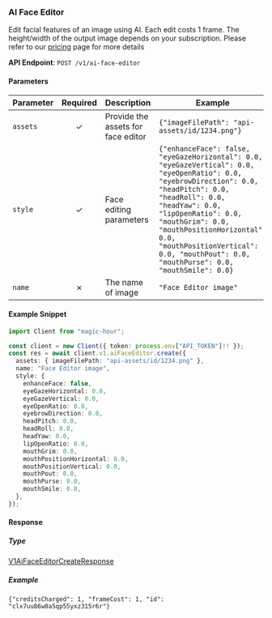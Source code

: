
### AI Face Editor <a name="create"></a>

Edit facial features of an image using AI. Each edit costs 1 frame. The height/width of the output image depends on your subscription. Please refer to our [pricing](/pricing) page for more details

**API Endpoint**: `POST /v1/ai-face-editor`

#### Parameters

| Parameter | Required | Description | Example |
|-----------|:--------:|-------------|--------|
| `assets` | ✓ | Provide the assets for face editor | `{"imageFilePath": "api-assets/id/1234.png"}` |
| `style` | ✓ | Face editing parameters | `{"enhanceFace": false, "eyeGazeHorizontal": 0.0, "eyeGazeVertical": 0.0, "eyeOpenRatio": 0.0, "eyebrowDirection": 0.0, "headPitch": 0.0, "headRoll": 0.0, "headYaw": 0.0, "lipOpenRatio": 0.0, "mouthGrim": 0.0, "mouthPositionHorizontal": 0.0, "mouthPositionVertical": 0.0, "mouthPout": 0.0, "mouthPurse": 0.0, "mouthSmile": 0.0}` |
| `name` | ✗ | The name of image | `"Face Editor image"` |

#### Example Snippet

```typescript
import Client from "magic-hour";

const client = new Client({ token: process.env["API_TOKEN"]!! });
const res = await client.v1.aiFaceEditor.create({
  assets: { imageFilePath: "api-assets/id/1234.png" },
  name: "Face Editor image",
  style: {
    enhanceFace: false,
    eyeGazeHorizontal: 0.0,
    eyeGazeVertical: 0.0,
    eyeOpenRatio: 0.0,
    eyebrowDirection: 0.0,
    headPitch: 0.0,
    headRoll: 0.0,
    headYaw: 0.0,
    lipOpenRatio: 0.0,
    mouthGrim: 0.0,
    mouthPositionHorizontal: 0.0,
    mouthPositionVertical: 0.0,
    mouthPout: 0.0,
    mouthPurse: 0.0,
    mouthSmile: 0.0,
  },
});

```

#### Response

##### Type
[V1AiFaceEditorCreateResponse](/src/types/v1-ai-face-editor-create-response.ts)

##### Example
`{"creditsCharged": 1, "frameCost": 1, "id": "clx7uu86w0a5qp55yxz315r6r"}`
